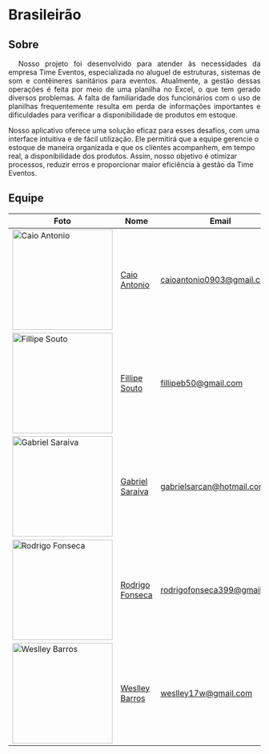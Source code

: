 # Brasileirão

## Sobre

<p style="text-indent: 20px; text-align: justify">
 Nosso projeto foi desenvolvido para atender às necessidades da empresa Time Eventos, especializada no aluguel de estruturas, sistemas de som e contêineres sanitários para eventos. Atualmente, a gestão dessas operações é feita por meio de uma planilha no Excel, o que tem gerado diversos problemas. A falta de familiaridade dos funcionários com o uso de planilhas frequentemente resulta em perda de informações importantes e dificuldades para verificar a disponibilidade de produtos em estoque.

Nosso aplicativo oferece uma solução eficaz para esses desafios, com uma interface intuitiva e de fácil utilização. Ele permitirá que a equipe gerencie o estoque de maneira organizada e que os clientes acompanhem, em tempo real, a disponibilidade dos produtos. Assim, nosso objetivo é otimizar processos, reduzir erros e proporcionar maior eficiência à gestão da Time Eventos.

</p>

## Equipe

| Foto                                                                                            | Nome                                                | Email                       |
| ----------------------------------------------------------------------------------------------- | --------------------------------------------------- | --------------------------- |
| <img src="https://github.com/Caio-Antonio.png" alt="Caio Antonio" width="200" height="200">     | [Caio Antonio](https://github.com/Caio-Antonio)     | caioantonio0903@gmail.com   |
| <img src="https://github.com/fillipeb50.png" alt="Fillipe Souto" width="200" height="200">      | [Fillipe Souto](https://github.com/fillipeb50)      | fillipeb50@gmail.com        |
| <img src="https://github.com/gabrielsarcan.png" alt="Gabriel Saraiva" width="200" height="200"> | [Gabriel Saraiva](https://github.com/gabrielsarcan) | gabrielsarcan@hotmail.com   |
| <img src="https://github.com/rodfon3301.png" alt="Rodrigo Fonseca" width="200" height="200">    | [Rodrigo Fonseca](https://github.com/rodfon3301)    | rodrigofonseca399@gmail.com |
| <img src="https://github.com/weslley17w.png" alt="Weslley Barros" width="200" height="200">     | [Weslley Barros](https://github.com/weslley17w)     | weslley17w@gmail.com        |
